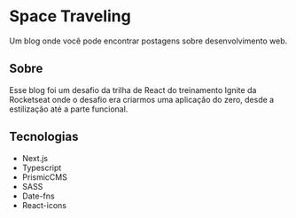# Space Traveling
Um blog onde você pode encontrar postagens sobre desenvolvimento web.

## Sobre
Esse blog foi um desafio da trilha de React do treinamento Ignite da Rocketseat onde o desafio era criarmos uma aplicação do zero, desde a estilização até a parte funcional.

## Tecnologias
* Next.js
* Typescript
* PrismicCMS
* SASS
* Date-fns
* React-icons
